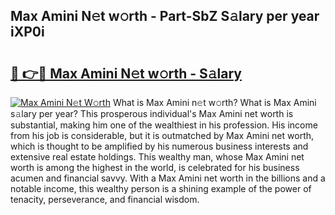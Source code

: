 ## Max Amini N𝚎t w𝚘rth - Part-SbZ S𝚊lary per year iXP0i

# <h2><a href="http://gc2ucv9.nevu.top/?p=Max+Amini">🔗 👉🔴 Max Amini N𝚎t w𝚘rth - S𝚊lary</a></h2>

[![Max Amini N𝚎t W𝚘rth](https://i.imgur.com/Oavwk0R.jpeg)](http://gc2ucv9.nevu.top/?p=Max+Amini)
What is Max Amini n𝚎t w𝚘rth? What is Max Amini s𝚊lary per year?
This prosperous individual's Max Amini net worth is substantial, making him one of the wealthiest in his profession. His income from his job is considerable, but it is outmatched by Max Amini net worth, which is thought to be amplified by his numerous business interests and extensive real estate holdings. This wealthy man, whose Max Amini net worth is among the highest in the world, is celebrated for his business acumen and financial savvy. With a Max Amini net worth in the billions and a notable income, this wealthy person is a shining example of the power of tenacity, perseverance, and financial wisdom.
